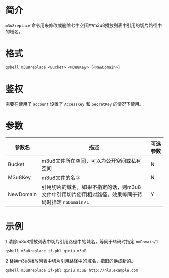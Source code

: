 # 简介
`m3u8replace` 命令用来修改或删除七牛空间中m3u8播放列表中引用的切片路径中的域名。

# 格式
```
qshell m3u8replace <Bucket> <M3u8Key> [<NewDomain>]
``` 

# 鉴权
需要在使用了 `account` 设置了 `AccessKey` 和 `SecretKey` 的情况下使用。

# 参数
|  参数名 |   描述  | 可选参数 |
|--------|---------|--------|
|Bucket|m3u8文件所在空间，可以为公开空间或私有空间|N|
|M3u8Key|m3u8文件的名字|N|
|NewDomain|引用切片的域名，如果不指定的话，则m3u8文件中引用切片使用相对路径，效果等同于转码时指定 `noDomain/1` |Y|

# 示例
1 清除m3u8播放列表中切片引用路径中的域名，等同于转码时指定 `noDomain/1`
```
qshell m3u8replace if-pbl qiniu.m3u8
```

2 替换m3u8播放列表中切片引用路径中的域名，把旧的换成新的。
```
qshell m3u8replace if-pbl qiniu.m3u8 http://hls.example.com
```
 